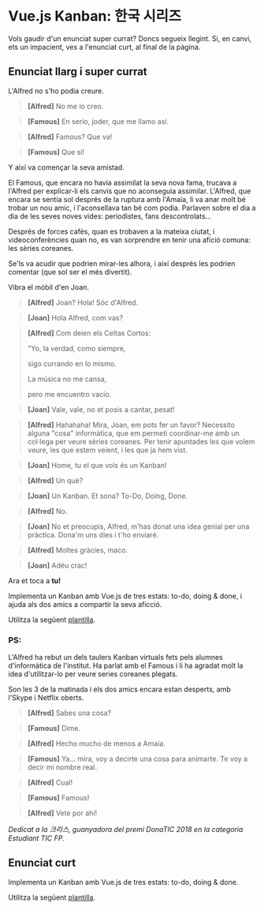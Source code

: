 Vue.js Kanban: 한국 시리즈
================

Vols gaudir d'un enunciat super currat? Doncs segueix llegint. Si, en canvi, ets un impacient, ves a l'enunciat curt, al final de la pàgina.

Enunciat llarg i super currat
--------------

L'Alfred no s'ho podia creure.

> **[Alfred]** No me lo creo.

> **[Famous]** En serio, joder, que me llamo así.

> **[Alfred]** Famous? Que va!

> **[Famous]** Que sí!

Y així va començar la seva amistad.

El Famous, que encara no havia assimilat la seva nova fama, trucava a l'Alfred per explicar-li els canvis que no aconseguia assimilar. L'Alfred, que encara se sentia sol després de la ruptura amb l'Amaia, li va anar molt bé trobar un nou amic, i l'aconsellava tan bé com podia. Parlaven sobre el dia a dia de les seves noves vides: periodistes, fans descontrolats...

Després de forces cafès, quan es trobaven a la mateixa ciutat, i videoconferències quan no, es van sorprendre en tenir una afició comuna: les sèries coreanes.

Se'ls va acudir que podrien mirar-les alhora, i així després les podrien comentar (que sol ser el més divertit).

Vibra el mòbil d'en Joan.

> **[Alfred]** Joan? Hola! Sóc d'Alfred.

> **[Joan]** Hola Alfred, com vas?

> **[Alfred]** Com deien els Celtas Cortos:
>
>"Yo, la verdad, como siempre, 
>
>sigo currando en lo mismo. 
>
>La música no me cansa, 
>
>pero me encuentro vacío.

> **[Joan]** Vale, vale, no et posis a cantar, pesat!

> **[Alfred]** Hahahaha! Mira, Joan, em pots fer un favor? Necessito alguna "cosa" informàtica, que em permeti coordinar-me amb un col·lega per veure sèries coreanes. Per tenir apuntades les que volem veure, les que estem veient, i les que ja hem vist.

> **[Joan]** Home, tu el que vols és un Kanban!

> **[Alfred]** Un què?

> **[Joan]** Un Kanban. Et sona? To-Do, Doing, Done.

> **[Alfred]** No.

> **[Joan]** No et preocupis, Alfred, m'has donat una idea genial per una pràctica. Dona'm uns dies i t'ho enviaré.

> **[Alfred]** Moltes gràcies, maco.

> **[Joan]** Adéu crac!

Ara et toca a **tu!**

Implementa un Kanban amb Vue.js de tres estats: to-do, doing & done, i ajuda als dos amics a compartir la seva aficció.

Utilitza la següent [plantilla](Practiques5Avaluables41-plantilla.html).


### PS:

L'Alfred ha rebut un dels taulers Kanban virtuals fets pels alumnes d'informàtica de l'institut. Ha parlat amb el Famous i li ha agradat molt la idea d'utilitzar-lo per veure series coreanes plegats.

Son les 3 de la matinada i els dos amics encara estan desperts, amb l'Skype i Netflix oberts. 


> **[Alfred]** Sabes una cosa?

> **[Famous]** Dime.

> **[Alfred]** Hecho mucho de menos a Amaia.

> **[Famous]** Ya... mira, voy a decirte una cosa para animarte. Te voy a decir mi nombre real.

> **[Alfred]** Cual!

> **[Famous]** Famous!

> **[Alfred]** Vete por ahí!

_Dedicat a la 크리스, guanyadora del premi DonaTIC 2018 en la categoria Estudiant TIC FP._


Enunciat curt
-------------

Implementa un Kanban amb Vue.js de tres estats: to-do, doing & done.

Utilitza la següent [plantilla](Practiques5Avaluables41-plantilla.html).